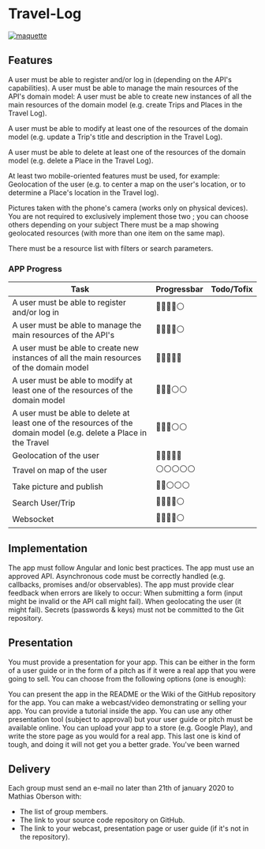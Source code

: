 # Travel-Log

[![maquette](https://imagizer.imageshack.com/img921/2264/JWCBfV.png "maquette")](https://imagizer.imageshack.com/img921/2264/JWCBfV.png "maquette")


## Features

A user must be able to register and/or log in (depending on the API's capabilities).
A user must be able to manage the main resources of the API's domain model:
A user must be able to create new instances of all the main resources of the domain model (e.g. create Trips and Places in the Travel Log).

A user must be able to modify at least one of the resources of the domain model (e.g. update a Trip's title and description in the Travel Log).

A user must be able to delete at least one of the resources of the domain model (e.g. delete a Place in the Travel Log).

At least two mobile-oriented features must be used, for example:
Geolocation of the user (e.g. to center a map on the user's location, or to determine a Place's location in the Travel log).

Pictures taken with the phone's camera (works only on physical devices). You are not required to exclusively implement those two ; you can choose others depending on your subject
There must be a map showing geolocated resources (with more than one item on the same map).

There must be a resource list with filters or search parameters.

### APP Progress
|Task | Progressbar | Todo/Tofix |
|--|--|--|
| A user must be able to register and/or log in |🔵🔵🔵🔵⚪️||
| A user must be able to manage the main resources of the API's  |🔵🔵🔵🔵⚪️||
| A user must be able to create new instances of all the main resources of the domain model |🔵🔵🔵🔵🔵||
| A user must be able to modify at least one of the resources of the domain model |🔵🔵🔵⚪️⚪️||
| A user must be able to delete at least one of the resources of the domain model (e.g. delete a Place in the Travel |🔵🔵🔵⚪️⚪️||
|Geolocation of the user |🔵🔵🔵🔵🔵||
|Travel on map of the user |⚪️⚪️⚪️⚪️⚪️||
|Take picture and publish |🔵🔵⚪️⚪️⚪️||
|Search User/Trip |🔵🔵🔵🔵⚪️||
|Websocket |🔵🔵🔵🔵⚪️||

## Implementation

The app must follow Angular and Ionic best practices.
The app must use an approved API.
Asynchronous code must be correctly handled (e.g. callbacks, promises and/or observables).
The app must provide clear feedback when errors are likely to occur:
When submitting a form (input might be invalid or the API call might fail).
When geolocating the user (it might fail).
Secrets (passwords & keys) must not be committed to the Git repository.
## Presentation

You must provide a presentation for your app. This can be either in the form of a user guide or in the form of a pitch as if it were a real app that you were going to sell. You can choose from the following options (one is enough):

You can present the app in the README or the Wiki of the GitHub repository for the app.
You can make a webcast/video demonstrating or selling your app.
You can provide a tutorial inside the app.
You can use any other presentation tool (subject to approval) but your user guide or pitch must be available online.
You can upload your app to a store (e.g. Google Play), and write the store page as you would for a real app. This last one is kind of tough, and doing it will not get you a better grade. You've been warned
## Delivery
Each group must send an e-mail no later than 21th of january 2020 to Mathias Oberson with:

- The list of group members.
- The link to your source code repository on GitHub.
- The link to your webcast, presentation page or user guide (if it's not in the repository).
